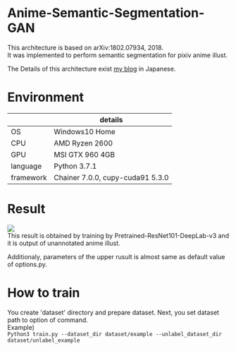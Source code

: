 # Anime-Semantic-Segmentation-GAN
This architecture is based on arXiv:1802.07934, 2018.<br>
It was implemented to perform semantic segmentation for pixiv anime illust.<br>

The Details of this architecture exist <a href="https://www.pit-ray.com/entry/semi-seg" target="_blank">my blog</a> in Japanese.

# Environment
||details|
|---|---|
|OS|Windows10 Home|
|CPU|AMD Ryzen 2600|
|GPU|MSI GTX 960 4GB|
|language|Python 3.7.1|
|framework|Chainer 7.0.0, cupy-cuda91 5.3.0|

# Result
<img src="https://cdn-ak.f.st-hatena.com/images/fotolife/p/pit-ray/20200124/20200124213414.jpg"></img><br>
This result is obtained by training by Pretrained-ResNet101-DeepLab-v3 and it is output of unannotated anime illust.

Additionaly, parameters of the upper rusult is almost same as default value of options.py.

# How to train
You create 'dataset' directory and prepare dataset. Next, you set dataset path to option of command.<br>
Example) <br>
`Python3 train.py --dataset_dir dataset/example --unlabel_dataset_dir dataset/unlabel_example`<br>

